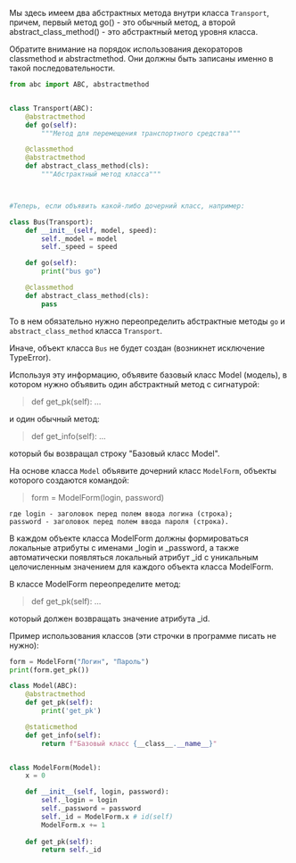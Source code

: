 
Мы здесь имеем два абстрактных метода внутри класса `Transport`, причем, первый метод go() - это обычный метод, а второй abstract_class_method() - это абстрактный метод уровня класса. 

Обратите внимание на порядок использования декораторов classmethod и abstractmethod. Они должны быть записаны именно в такой последовательности.


```python
from abc import ABC, abstractmethod


class Transport(ABC):
    @abstractmethod
    def go(self):
        """Метод для перемещения транспортного средства"""

    @classmethod
    @abstractmethod
    def abstract_class_method(cls):
        """Абстрактный метод класса"""



#Теперь, если объявить какой-либо дочерний класс, например:

class Bus(Transport):
    def __init__(self, model, speed):
        self._model = model
        self._speed = speed

    def go(self):
        print("bus go")

    @classmethod
    def abstract_class_method(cls):
        pass
```

То в нем обязательно нужно переопределить абстрактные методы `go` и `abstract_class_method` класса `Transport`. 

Иначе, объект класса `Bus` не будет создан (возникнет исключение TypeError).

Используя эту информацию, объявите базовый класс Model (модель), в котором нужно объявить один абстрактный метод с сигнатурой:

> def get_pk(self): ...

и один обычный метод:

> def get_info(self): ...

который бы возвращал строку "Базовый класс Model".

На основе класса `Model` объявите дочерний класс `ModelForm`, объекты которого создаются командой:

> form = ModelForm(login, password)

```
где login - заголовок перед полем ввода логина (строка); 
password - заголовок перед полем ввода пароля (строка). 
```

В каждом объекте класса ModelForm должны формироваться локальные атрибуты с именами _login и _password, а также автоматически появляться локальный атрибут _id с уникальным целочисленным значением для каждого объекта класса ModelForm.

В классе ModelForm переопределите метод:

> def get_pk(self): ...

который должен возвращать значение атрибута _id.

Пример использования классов (эти строчки в программе писать не нужно):

```python
form = ModelForm("Логин", "Пароль")
print(form.get_pk())
```

```python
class Model(ABC):
    @abstractmethod
    def get_pk(self):
        print('get_pk')

    @staticmethod
    def get_info(self):
        return f"Базовый класс {__class__.__name__}"


class ModelForm(Model):
    x = 0

    def __init__(self, login, password):
        self._login = login
        self._password = password
        self._id = ModelForm.x # id(self)
        ModelForm.x += 1
    
    def get_pk(self):
        return self._id

  ```